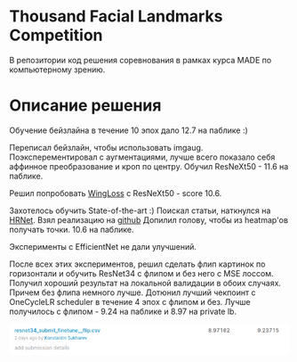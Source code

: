 # Thousand Facial Landmarks Competition

В репозитории код решения соревнования в рамках курса MADE по компьютерному зрению.

# Описание решения

Обучение бейзлайна в течение 10 эпох дало 12.7 на паблике :)

Переписал бейзлайн, чтобы использовать imgaug. Поэксперементировал с аугментациями, лучше всего показало себя аффинное преобразование и кроп по центру. Обучил ResNeXt50 - 11.6 на паблике.

Решил попробовать [WingLoss](https://github.com/elliottzheng/AdaptiveWingLoss/) c ResNeXt50 - score 10.6.

Захотелось обучить State-of-the-art :) Поискал статьи, наткнулся на [HRNet](https://arxiv.org/pdf/1908.07919.pdf). Взял реализацию на [github](https://github.com/HRNet/HRNet-Facial-Landmark-Detection) Допилил голову, чтобы из heatmap'ов получать точки. 10.6 на паблике.

Эксперименты c EfficientNet не дали улучшений.

После всех этих экспериментов, решил сделать флип картинок по горизонтали и обучить ResNet34 c флипом и без него с MSE лоссом. Получил хороший результат на локальной валидации в обоих случаях. Причем без флипа немного лучше. Дотюнил лучший чекпоинт с OneCycleLR scheduler в течение 4 эпох с флипом и без. Лучше получилось с флипом - 9.24 на паблике и 8.97 на private lb.

![Submission score](images/submit_score.png)
